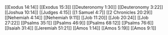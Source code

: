 [[Exodus 14:14]]
[[Exodus 15:3]]
[[Deuteronomy 1:30]]
[[Deuteronomy 3:22]]
[[Joshua 10:14]]
[[Judges 4:15]]
[[1 Samuel 4:7]]
[[2 Chronicles 20:29]]
[[Nehemiah 4:14]]
[[Nehemiah 9:11]]
[[Job 11:20]]
[[Job 20:24]]
[[Job 27:22]]
[[Psalms 35:1]]
[[Psalms 46:9]]
[[Psalms 68:12]]
[[Psalms 76:6]]
[[Isaiah 31:4]]
[[Jeremiah 51:21]]
[[Amos 1:14]]
[[Amos 5:19]]
[[Amos 9:1]]
